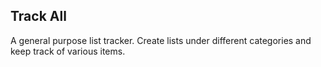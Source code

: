 ## Track All
A general purpose list tracker. Create lists under different categories and keep track of various items.
